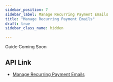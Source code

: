 ```yaml
---
sidebar_position: 7
sidebar_label: Manage Recurring Payment Emails
title: "Manage Recurring Payment Emails"
draft: true
sidebar_class_name: hidden

---
```


Guide Coming Soon

## API Link
* [Manage Recurring Payment Emails](../../api/recurring)